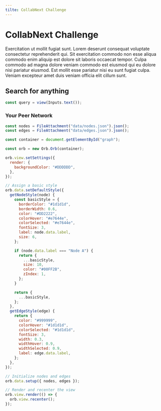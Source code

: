 ```yaml
---
tilte: CollabNext Challenge
---
```


# CollabNext Challenge

Exercitation ut mollit fugiat sunt. Lorem deserunt consequat voluptate consectetur reprehenderit qui. Sit exercitation commodo non esse aliqua commodo enim aliquip est dolore sit laboris occaecat tempor. Culpa commodo ad magna dolore veniam commodo est eiusmod qui eu dolore nisi pariatur eiusmod. Est mollit esse pariatur nisi eu sunt fugiat culpa. Veniam excepteur amet duis veniam officia elit cillum sunt.

## Search for anything

```js
const query = view(Inputs.text());
```

### Your Peer Network

```js
const nodes = FileAttachment("data/nodes.json").json();
const edges = FileAttachment("data/edges.json").json();
```

<script src="https://unpkg.com/@memgraph/orb/dist/browser/orb.min.js"></script>

```js
const container = document.getElementById("graph");

const orb = new Orb.Orb(container);

orb.view.setSettings({
  render: {
    backgroundColor: "#DDDDDD",
  },
});

// Assign a basic style
orb.data.setDefaultStyle({
  getNodeStyle(node) {
    const basicStyle = {
      borderColor: "#1d1d1d",
      borderWidth: 0.6,
      color: "#DD2222",
      colorHover: "#e7644e",
      colorSelected: "#e7644e",
      fontSize: 3,
      label: node.data.label,
      size: 6,
    };

    if (node.data.label === "Node A") {
      return {
        ...basicStyle,
        size: 10,
        color: "#00FF2B",
        zIndex: 1,
      };
    }

    return {
      ...basicStyle,
    };
  },
  getEdgeStyle(edge) {
    return {
      color: "#999999",
      colorHover: "#1d1d1d",
      colorSelected: "#1d1d1d",
      fontSize: 3,
      width: 0.3,
      widthHover: 0.9,
      widthSelected: 0.9,
      label: edge.data.label,
    };
  },
});

// Initialize nodes and edges
orb.data.setup({ nodes, edges });

// Render and recenter the view
orb.view.render(() => {
  orb.view.recenter();
});
```

<div id="graph"></div>
